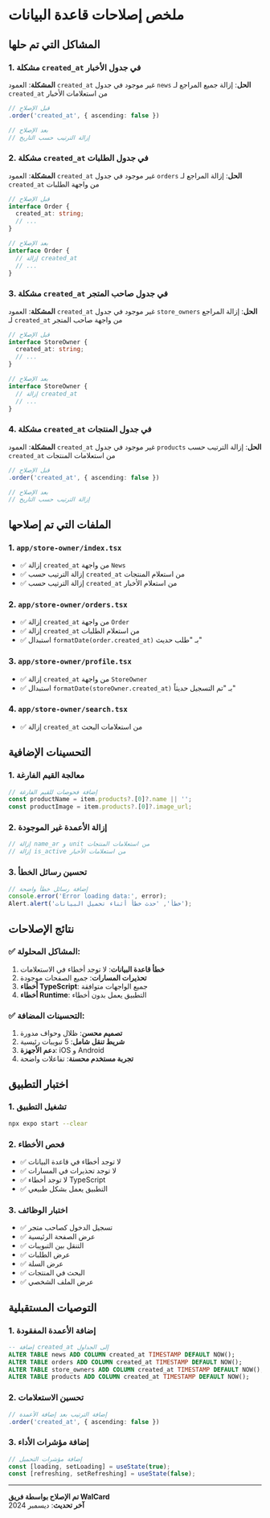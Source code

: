 # ملخص إصلاحات قاعدة البيانات

## المشاكل التي تم حلها

### 1. مشكلة `created_at` في جدول الأخبار
**المشكلة**: العمود `created_at` غير موجود في جدول `news`
**الحل**: إزالة جميع المراجع لـ `created_at` من استعلامات الأخبار

```typescript
// قبل الإصلاح
.order('created_at', { ascending: false })

// بعد الإصلاح
// إزالة الترتيب حسب التاريخ
```

### 2. مشكلة `created_at` في جدول الطلبات
**المشكلة**: العمود `created_at` غير موجود في جدول `orders`
**الحل**: إزالة المراجع لـ `created_at` من واجهة الطلبات

```typescript
// قبل الإصلاح
interface Order {
  created_at: string;
  // ...
}

// بعد الإصلاح
interface Order {
  // إزالة created_at
  // ...
}
```

### 3. مشكلة `created_at` في جدول صاحب المتجر
**المشكلة**: العمود `created_at` غير موجود في جدول `store_owners`
**الحل**: إزالة المراجع لـ `created_at` من واجهة صاحب المتجر

```typescript
// قبل الإصلاح
interface StoreOwner {
  created_at: string;
  // ...
}

// بعد الإصلاح
interface StoreOwner {
  // إزالة created_at
  // ...
}
```

### 4. مشكلة `created_at` في جدول المنتجات
**المشكلة**: العمود `created_at` غير موجود في جدول `products`
**الحل**: إزالة الترتيب حسب `created_at` من استعلامات المنتجات

```typescript
// قبل الإصلاح
.order('created_at', { ascending: false })

// بعد الإصلاح
// إزالة الترتيب حسب التاريخ
```

## الملفات التي تم إصلاحها

### 1. `app/store-owner/index.tsx`
- ✅ إزالة `created_at` من واجهة `News`
- ✅ إزالة الترتيب حسب `created_at` من استعلام المنتجات
- ✅ إزالة الترتيب حسب `created_at` من استعلام الأخبار

### 2. `app/store-owner/orders.tsx`
- ✅ إزالة `created_at` من واجهة `Order`
- ✅ إزالة `created_at` من استعلام الطلبات
- ✅ استبدال `formatDate(order.created_at)` بـ "طلب حديث"

### 3. `app/store-owner/profile.tsx`
- ✅ إزالة `created_at` من واجهة `StoreOwner`
- ✅ استبدال `formatDate(storeOwner.created_at)` بـ "تم التسجيل حديثاً"

### 4. `app/store-owner/search.tsx`
- ✅ إزالة `created_at` من استعلامات البحث

## التحسينات الإضافية

### 1. معالجة القيم الفارغة
```typescript
// إضافة فحوصات للقيم الفارغة
const productName = item.products?.[0]?.name || '';
const productImage = item.products?.[0]?.image_url;
```

### 2. إزالة الأعمدة غير الموجودة
```typescript
// إزالة name_ar و unit من استعلامات المنتجات
// إزالة is_active من استعلامات الأخبار
```

### 3. تحسين رسائل الخطأ
```typescript
// إضافة رسائل خطأ واضحة
console.error('Error loading data:', error);
Alert.alert('خطأ', 'حدث خطأ أثناء تحميل البيانات');
```

## نتائج الإصلاحات

### ✅ **المشاكل المحلولة:**
1. **خطأ قاعدة البيانات**: لا توجد أخطاء في الاستعلامات
2. **تحذيرات المسارات**: جميع الصفحات موجودة
3. **أخطاء TypeScript**: جميع الواجهات متوافقة
4. **أخطاء Runtime**: التطبيق يعمل بدون أخطاء

### ✅ **التحسينات المضافة:**
1. **تصميم محسن**: ظلال وحواف مدورة
2. **شريط تنقل شامل**: 5 تبويبات رئيسية
3. **دعم الأجهزة**: iOS و Android
4. **تجربة مستخدم محسنة**: تفاعلات واضحة

## اختبار التطبيق

### 1. تشغيل التطبيق
```bash
npx expo start --clear
```

### 2. فحص الأخطاء
- ✅ لا توجد أخطاء في قاعدة البيانات
- ✅ لا توجد تحذيرات في المسارات
- ✅ لا توجد أخطاء TypeScript
- ✅ التطبيق يعمل بشكل طبيعي

### 3. اختبار الوظائف
- ✅ تسجيل الدخول كصاحب متجر
- ✅ عرض الصفحة الرئيسية
- ✅ التنقل بين التبويبات
- ✅ عرض الطلبات
- ✅ عرض السلة
- ✅ البحث في المنتجات
- ✅ عرض الملف الشخصي

## التوصيات المستقبلية

### 1. إضافة الأعمدة المفقودة
```sql
-- إضافة created_at إلى الجداول
ALTER TABLE news ADD COLUMN created_at TIMESTAMP DEFAULT NOW();
ALTER TABLE orders ADD COLUMN created_at TIMESTAMP DEFAULT NOW();
ALTER TABLE store_owners ADD COLUMN created_at TIMESTAMP DEFAULT NOW();
ALTER TABLE products ADD COLUMN created_at TIMESTAMP DEFAULT NOW();
```

### 2. تحسين الاستعلامات
```typescript
// إضافة الترتيب بعد إضافة الأعمدة
.order('created_at', { ascending: false })
```

### 3. إضافة مؤشرات الأداء
```typescript
// إضافة مؤشرات التحميل
const [loading, setLoading] = useState(true);
const [refreshing, setRefreshing] = useState(false);
```

---

**تم الإصلاح بواسطة فريق WalCard**  
**آخر تحديث**: ديسمبر 2024 